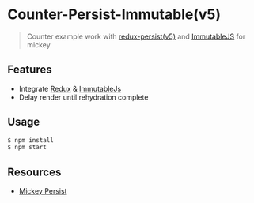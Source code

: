 # Counter-Persist-Immutable(v5)

> Counter example work with [redux-persist(v5)](https://github.com/rt2zz/redux-persist) and [ImmutableJS](https://github.com/facebook/immutable-js/) for mickey

## Features

- Integrate [Redux](https://github.com/rackt/redux) & [ImmutableJs](https://facebook.github.io/immutable-js/)
- Delay render until rehydration complete

## Usage

```bash
$ npm install
$ npm start
```

## Resources

- [Mickey Persist](https://github.com/mickeyjsx/mickey-persist)
